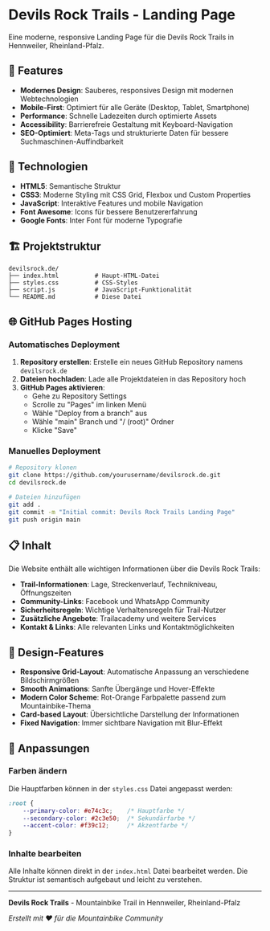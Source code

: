 # Devils Rock Trails - Landing Page

Eine moderne, responsive Landing Page für die Devils Rock Trails in Hennweiler, Rheinland-Pfalz.

## 🚀 Features

- **Modernes Design**: Sauberes, responsives Design mit modernen Webtechnologien
- **Mobile-First**: Optimiert für alle Geräte (Desktop, Tablet, Smartphone)
- **Performance**: Schnelle Ladezeiten durch optimierte Assets
- **Accessibility**: Barrierefreie Gestaltung mit Keyboard-Navigation
- **SEO-Optimiert**: Meta-Tags und strukturierte Daten für bessere Suchmaschinen-Auffindbarkeit

## 📱 Technologien

- **HTML5**: Semantische Struktur
- **CSS3**: Moderne Styling mit CSS Grid, Flexbox und Custom Properties
- **JavaScript**: Interaktive Features und mobile Navigation
- **Font Awesome**: Icons für bessere Benutzererfahrung
- **Google Fonts**: Inter Font für moderne Typografie

## 🏗️ Projektstruktur

```
devilsrock.de/
├── index.html          # Haupt-HTML-Datei
├── styles.css          # CSS-Styles
├── script.js           # JavaScript-Funktionalität
└── README.md           # Diese Datei
```

## 🌐 GitHub Pages Hosting

### Automatisches Deployment

1. **Repository erstellen**: Erstelle ein neues GitHub Repository namens `devilsrock.de`
2. **Dateien hochladen**: Lade alle Projektdateien in das Repository hoch
3. **GitHub Pages aktivieren**:
   - Gehe zu Repository Settings
   - Scrolle zu "Pages" im linken Menü
   - Wähle "Deploy from a branch" aus
   - Wähle "main" Branch und "/ (root)" Ordner
   - Klicke "Save"

### Manuelles Deployment

```bash
# Repository klonen
git clone https://github.com/yourusername/devilsrock.de.git
cd devilsrock.de

# Dateien hinzufügen
git add .
git commit -m "Initial commit: Devils Rock Trails Landing Page"
git push origin main
```

## 📋 Inhalt

Die Website enthält alle wichtigen Informationen über die Devils Rock Trails:

- **Trail-Informationen**: Lage, Streckenverlauf, Technikniveau, Öffnungszeiten
- **Community-Links**: Facebook und WhatsApp Community
- **Sicherheitsregeln**: Wichtige Verhaltensregeln für Trail-Nutzer
- **Zusätzliche Angebote**: Trailacademy und weitere Services
- **Kontakt & Links**: Alle relevanten Links und Kontaktmöglichkeiten

## 🎨 Design-Features

- **Responsive Grid-Layout**: Automatische Anpassung an verschiedene Bildschirmgrößen
- **Smooth Animations**: Sanfte Übergänge und Hover-Effekte
- **Modern Color Scheme**: Rot-Orange Farbpalette passend zum Mountainbike-Thema
- **Card-based Layout**: Übersichtliche Darstellung der Informationen
- **Fixed Navigation**: Immer sichtbare Navigation mit Blur-Effekt

## 🔧 Anpassungen

### Farben ändern

Die Hauptfarben können in der `styles.css` Datei angepasst werden:

```css
:root {
    --primary-color: #e74c3c;    /* Hauptfarbe */
    --secondary-color: #2c3e50;  /* Sekundärfarbe */
    --accent-color: #f39c12;     /* Akzentfarbe */
}
```

### Inhalte bearbeiten

Alle Inhalte können direkt in der `index.html` Datei bearbeitet werden. Die Struktur ist semantisch aufgebaut und leicht zu verstehen.

---

**Devils Rock Trails** - Mountainbike Trail in Hennweiler, Rheinland-Pfalz

*Erstellt mit ❤️ für die Mountainbike Community* 